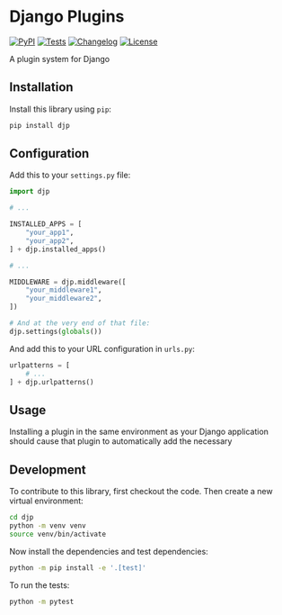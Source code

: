 # Django Plugins

[![PyPI](https://img.shields.io/pypi/v/djp.svg)](https://pypi.org/project/djp/)
[![Tests](https://github.com/simonw/djp/actions/workflows/test.yml/badge.svg)](https://github.com/simonw/djp/actions/workflows/test.yml)
[![Changelog](https://img.shields.io/github/v/release/simonw/djp?include_prereleases&label=changelog)](https://github.com/simonw/djp/releases)
[![License](https://img.shields.io/badge/license-Apache%202.0-blue.svg)](https://github.com/simonw/djp/blob/main/LICENSE)

A plugin system for Django

## Installation

Install this library using `pip`:
```bash
pip install djp
```

## Configuration

Add this to your `settings.py` file:
```python
import djp

# ...

INSTALLED_APPS = [
    "your_app1",
    "your_app2",
] + djp.installed_apps()

# ...

MIDDLEWARE = djp.middleware([
    "your_middleware1",
    "your_middleware2",
])

# And at the very end of that file:
djp.settings(globals())
```
And add this to your URL configuration in `urls.py`:
```python
urlpatterns = [
    # ...
] + djp.urlpatterns()
```

## Usage

Installing a plugin in the same environment as your Django application should cause that plugin to automatically add the necessary 

## Development

To contribute to this library, first checkout the code. Then create a new virtual environment:
```bash
cd djp
python -m venv venv
source venv/bin/activate
```
Now install the dependencies and test dependencies:
```bash
python -m pip install -e '.[test]'
```
To run the tests:
```bash
python -m pytest
```
